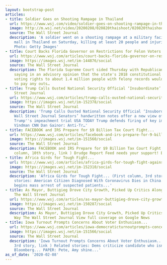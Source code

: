 ```yaml
---
layout: bootstrap-post
articles:
- title: Soldier Goes on Shooting Rampage in Thailand
  url: https://www.wsj.com/video/soldier-goes-on-shooting-rampage-in-thailand/D939A0BE-5DBE-4AB0-BCA0-C619B3256D34.html
  image: http://m.wsj.net/video/20200208/020820thaishoot/020820thaishoot_1280x720.jpg
  source: The Wall Street Journal
  description: 'A soldier went on a shooting rampage at a military facility and shopping
    mall in Thailand on Saturday, killing at least 20 people and injuring many more.
    Photo: Getty Images'
- title: Court Backs Florida Governor on Restrictions for Felon Voters
  url: https://www.wsj.com/articles/court-backs-florida-governor-on-restrictions-for-felon-voters-11579212509
  image: https://images.wsj.net/im-144876/social
  source: The Wall Street Journal
  description: The Florida Supreme Court sided Thursday with Republican Gov. Ron DeSantis,
    saying in an advisory opinion that the state's 2018 constitutional amendment restoring
    voting rights to about 1.4 million people with felony records would require them
    to pay any outs…
- title: Trump Calls Ousted National Security Official ‘Insubordinate’ - The Wall
    Street Journal
  url: https://www.wsj.com/articles/trump-calls-ousted-national-security-official-insubordinate-11581179923
  image: https://images.wsj.net/im-152378/social
  source: The Wall Street Journal
  description: 'Trump Calls Ousted National Security Official ‘Insubordinate’ The
    Wall Street Journal Senators’ handwritten notes offer a new view of President
    Trump''s impeachment trial USA TODAY Trump defends firing of key impeachment witness
    Vindman CNN Dan Gainor: Anti-Tr…'
- title: FACEBOOK and IRS Prepare for $9 Billion Tax Court Fight...
  url: https://www.wsj.com/articles/facebook-and-irs-prepare-for-9-billion-u-s-tax-court-fight-11581177600
  image: https://images.wsj.net/im-151560/social
  source: The Wall Street Journal
  description: FACEBOOK and IRS Prepare for $9 Billion Tax Court Fight... (Second
    column, 10th story, link ) Drudge Report Feed needs your support! Become a Patron
- title: Africa Girds for Tough Fight...
  url: https://www.wsj.com/articles/africa-girds-for-tough-fight-against-virus-11581173071
  image: https://images.wsj.net/im-152310/social
  source: The Wall Street Journal
  description: 'Africa Girds for Tough Fight... (First column, 3rd story, link ) Related
    stories: American Citizen Diagnosed With Coronavirus Dies in China... Beijing
    begins mass arrest of suspected patients...'
- title: As Mayor, Buttigieg Drove City Growth, Picked Up Critics Along the Way -
    The Wall Street Journal
  url: https://www.wsj.com/articles/as-mayor-buttigieg-drove-city-growth-picked-up-critics-along-the-way-11581172878
  image: https://images.wsj.net/im-150287/social
  source: The Wall Street Journal
  description: As Mayor, Buttigieg Drove City Growth, Picked Up Critics Along the
    Way The Wall Street Journal View full coverage on Google News
- title: Iowa Turnout Prompts Concerns About Voter Enthusiasm...
  url: https://www.wsj.com/articles/iowa-democraticturnoutprompts-concerns-about-voter-enthusiasm-11581170400
  image: https://images.wsj.net/im-151566/social
  source: The Wall Street Journal
  description: 'Iowa Turnout Prompts Concerns About Voter Enthusiasm... (Top headline,
    3rd story, link ) Related stories: Dems criticize candidate who isn''t there:
    Bloomberg... PAPER: Pete, Amy shine...'
as_of_date: '2020-02-08'
---
```


